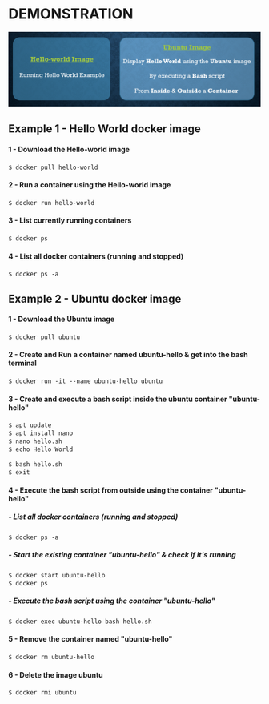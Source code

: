 # DEMONSTRATION

![alt text](Images/image-demo.png)


## Example 1 - Hello World docker image


#### 1 - Download the Hello-world image

```
$ docker pull hello-world

```

#### 2 - Run a container using the Hello-world image

```
$ docker run hello-world
```

#### 3 - List currently running containers

```
$ docker ps
```

#### 4 - List all docker containers (running and stopped)

```
$ docker ps -a
```

## Example 2 - Ubuntu docker image

#### 1 - Download the Ubuntu image

```
$ docker pull ubuntu

```

#### 2 - Create and Run a container named ubuntu-hello & get into the bash terminal

```
$ docker run -it --name ubuntu-hello ubuntu
```

#### 3 - Create and execute a bash script inside the ubuntu container "ubuntu-hello"

```
$ apt update
$ apt install nano
$ nano hello.sh
$ echo Hello World
```
```
$ bash hello.sh
$ exit
```

#### 4 - Execute the bash script from outside using the container "ubuntu-hello"

##### - List all docker containers (running and stopped)

```
$ docker ps -a
```

##### - Start the existing container "ubuntu-hello" & check if it's running

```
$ docker start ubuntu-hello
$ docker ps
```

##### - Execute the bash script using the container "ubuntu-hello"

```
$ docker exec ubuntu-hello bash hello.sh
```

#### 5 - Remove the container named "ubuntu-hello"

```
$ docker rm ubuntu-hello
```

#### 6 - Delete the image ubuntu 

```
$ docker rmi ubuntu
```

